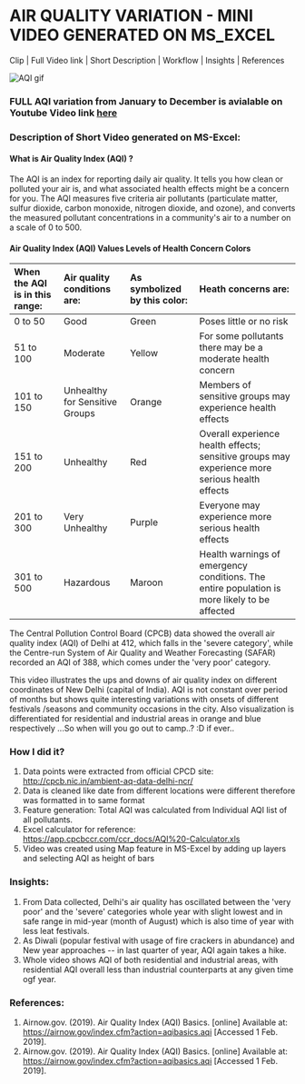 # AIR QUALITY VARIATION - MINI VIDEO GENERATED ON MS_EXCEL
 
Clip | Full Video link | Short Description | Workflow | Insights | References

![AQI gif](aqi_clip.gif)

### FULL AQI variation from January to December is avialable on Youtube Video link [here][2]

### Description of Short Video generated on MS-Excel:

#### What is Air Quality Index (AQI) ?
The AQI is an index for reporting daily air quality. It tells you how clean or polluted your air is, and what associated health effects might be a concern for you. The AQI measures five criteria air pollutants (particulate matter, sulfur dioxide, carbon monoxide, nitrogen dioxide, and ozone), and converts the measured pollutant concentrations in a community's air to a number on a scale of 0 to 500.

#### Air Quality Index (AQI) Values	Levels of Health Concern	Colors <br>

| When the AQI is in this range:  |	Air quality conditions are:    |	As symbolized by this color:    | Heath concerns are: |
|:------------------------------|:-------------------------------|:--------------------------------|:------------------|
|0 to 50                       |	Good                          | Green       | Poses little or no risk |
|51 to 100	| Moderate | Yellow | For some pollutants there may be a moderate health concern |
|101 to 150	| Unhealthy for Sensitive Groups |	Orange | Members of sensitive groups may experience health effects |
|151 to 200 |	Unhealthy |	Red | Overall experience health effects; sensitive groups may experience more serious health effects |
|201 to 300 |	Very Unhealthy |	Purple | Everyone may experience more serious health effects |
|301 to 500 |	Hazardous |	Maroon | Health warnings of emergency conditions. The entire population is more likely to be affected |

The Central Pollution Control Board (CPCB) data showed the overall air quality index (AQI) of Delhi at 412, which falls in the 'severe category', while the Centre-run System of Air Quality and Weather Forecasting (SAFAR) recorded an AQI of 388, which comes under the 'very poor' category. <br>

This video illustrates the ups and downs of air quality index on different coordinates of New Delhi (capital of India). AQI is not constant over period of months but shows quite interesting variations with onsets of different festivals /seasons and community occasions in the city. Also visualization is differentiated for residential and industrial areas in orange and blue respectively
...So when will you go out to camp..? :D if ever..


### How I did it?

1. Data points were extracted from official CPCD site: http://cpcb.nic.in/ambient-aq-data-delhi-ncr/
2. Data is cleaned like date from different locations were different therefore was formatted in to same format 
3. Feature generation: Total AQI was calculated from Individual AQI list of all pollutants.
4. Excel calculator for reference:  https://app.cpcbccr.com/ccr_docs/AQI%20-Calculator.xls
5. Video was created using Map feature in MS-Excel by adding up layers and selecting AQI as height of bars

### Insights:
1. From Data collected, Delhi's air quality has oscillated between the 'very poor' and the 'severe' categories whole year with slight lowest and in safe range in mid-year (month of August) which is also time of year with less leat festivals. 
2. As Diwali (popular festival with usage of fire crackers in abundance) and New year approaches -- in last quarter of year, AQI again takes a hike. 
3. Whole video shows AQI of both residential and industrial areas, with residential AQI overall less than industrial counterparts at any given time ogf year.

### References:
1. Airnow.gov. (2019). Air Quality Index (AQI) Basics. [online] Available at: https://airnow.gov/index.cfm?action=aqibasics.aqi [Accessed 1 Feb. 2019].
2. Airnow.gov. (2019). Air Quality Index (AQI) Basics. [online] Available at: https://airnow.gov/index.cfm?action=aqibasics.aqi [Accessed 1 Feb. 2019].

[1]: AQIshortvedio.gif
[2]: https://www.youtube.com/watch?v=9USyCSgAbjk
[3]: gif_1.gif
